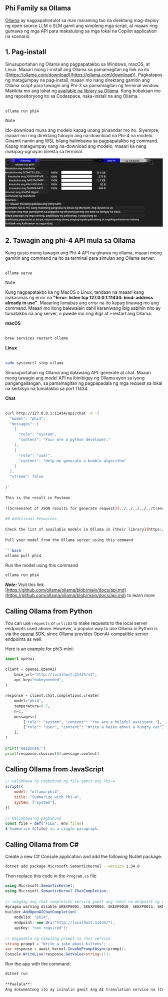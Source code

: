 <!--
CO_OP_TRANSLATOR_METADATA:
{
  "original_hash": "0b38834693bb497f96bf53f0d941f9a1",
  "translation_date": "2025-05-09T09:21:06+00:00",
  "source_file": "md/01.Introduction/02/04.Ollama.md",
  "language_code": "tl"
}
-->
## Phi Family sa Ollama


[Ollama](https://ollama.com) ay nagpapahintulot sa mas maraming tao na direktang mag-deploy ng open source LLM o SLM gamit ang simpleng mga script, at maaari ring gumawa ng mga API para makatulong sa mga lokal na Copilot application na scenario.

## **1. Pag-install**

Sinusuportahan ng Ollama ang pagpapatakbo sa Windows, macOS, at Linux. Maaari mong i-install ang Ollama sa pamamagitan ng link na ito ([https://ollama.com/download](https://ollama.com/download)). Pagkatapos ng matagumpay na pag-install, maaari mo nang direktang gamitin ang Ollama script para tawagin ang Phi-3 sa pamamagitan ng terminal window. Makikita mo ang lahat ng [available na library sa Ollama](https://ollama.com/library). Kung bubuksan mo ang repositoryong ito sa Codespace, naka-install na ang Ollama.

```bash

ollama run phi4

```

> [!NOTE]
> Ido-download muna ang modelo kapag unang pinaandar mo ito. Siyempre, maaari mo ring direktang tukuyin ang na-download na Phi-4 na modelo. Ginamit namin ang WSL bilang halimbawa sa pagpapatakbo ng command. Kapag matagumpay nang na-download ang modelo, maaari ka nang makipag-ugnayan direkta sa terminal.

![run](../../../../../translated_images/ollama_run.b0be611de61f3bb3b42e22205cedf6714b0335ba9288e71d985bf9024f3c20f5.tl.png)

## **2. Tawagin ang phi-4 API mula sa Ollama**

Kung gusto mong tawagin ang Phi-4 API na ginawa ng ollama, maaari mong gamitin ang command na ito sa terminal para simulan ang Ollama server.

```bash

ollama serve

```

> [!NOTE]
> Kung nagpapatakbo ka ng MacOS o Linux, tandaan na maaari kang makaranas ng error na **"Error: listen tcp 127.0.0.1:11434: bind: address already in use"**. Maaaring lumabas ang error na ito kapag tinawag mo ang command. Maaari mo itong balewalain dahil karaniwang ibig sabihin nito ay tumatakbo na ang server, o pwede mo ring itigil at i-restart ang Ollama:

**macOS**

```bash

brew services restart ollama

```

**Linux**

```bash

sudo systemctl stop ollama

```

Sinusuportahan ng Ollama ang dalawang API: generate at chat. Maaari mong tawagin ang model API na ibinibigay ng Ollama ayon sa iyong pangangailangan, sa pamamagitan ng pagpapadala ng mga request sa lokal na serbisyo na tumatakbo sa port 11434.

**Chat**

```bash

curl http://127.0.0.1:11434/api/chat -d '{
  "model": "phi3",
  "messages": [
    {
      "role": "system",
      "content": "Your are a python developer."
    },
    {
      "role": "user",
      "content": "Help me generate a bubble algorithm"
    }
  ],
  "stream": false
  
}'

This is the result in Postman

![Screenshot of JSON results for generate request](../../../../../translated_images/ollama_gen.bd58ab69d4004826e8cd31e17a3c59840df127b0a30ac9bb38325ac58c74caa5.tl.png)

## Additional Resources

Check the list of available models in Ollama in [their library](https://ollama.com/library).

Pull your model from the Ollama server using this command

```bash
ollama pull phi4
```

Run the model using this command

```bash
ollama run phi4
```

***Note:*** Visit this link [https://github.com/ollama/ollama/blob/main/docs/api.md](https://github.com/ollama/ollama/blob/main/docs/api.md) to learn more

## Calling Ollama from Python

You can use `requests` or `urllib3` to make requests to the local server endpoints used above. However, a popular way to use Ollama in Python is via the [openai](https://pypi.org/project/openai/) SDK, since Ollama provides OpenAI-compatible server endpoints as well.

Here is an example for phi3-mini:

```python
import openai

client = openai.OpenAI(
    base_url="http://localhost:11434/v1",
    api_key="nokeyneeded",
)

response = client.chat.completions.create(
    model="phi4",
    temperature=0.7,
    n=1,
    messages=[
        {"role": "system", "content": "You are a helpful assistant."},
        {"role": "user", "content": "Write a haiku about a hungry cat"},
    ],
)

print("Response:")
print(response.choices[0].message.content)
```

## Calling Ollama from JavaScript 

```javascript
// Halimbawa ng Pagbubuod ng file gamit ang Phi-4
script({
    model: "ollama:phi4",
    title: "Summarize with Phi-4",
    system: ["system"],
})

// Halimbawa ng pagbubuod
const file = def("FILE", env.files)
$`Summarize ${file} in a single paragraph.`
```

## Calling Ollama from C#

Create a new C# Console application and add the following NuGet package:

```bash
dotnet add package Microsoft.SemanticKernel --version 1.34.0
```

Then replace this code in the `Program.cs` file

```csharp
using Microsoft.SemanticKernel;
using Microsoft.SemanticKernel.ChatCompletion;

// idagdag ang chat completion service gamit ang lokal na endpoint ng ollama server
#pragma warning disable SKEXP0001, SKEXP0003, SKEXP0010, SKEXP0011, SKEXP0050, SKEXP0052
builder.AddOpenAIChatCompletion(
    modelId: "phi4",
    endpoint: new Uri("http://localhost:11434/"),
    apiKey: "non required");

// magpadala ng simpleng prompt sa chat service
string prompt = "Write a joke about kittens";
var response = await kernel.InvokePromptAsync(prompt);
Console.WriteLine(response.GetValue<string>());
```

Run the app with the command:

```bash
dotnet run

**Paalala**:  
Ang dokumentong ito ay isinalin gamit ang AI translation service na [Co-op Translator](https://github.com/Azure/co-op-translator). Bagamat nagsusumikap kami na maging tumpak, pakatandaan na ang mga awtomatikong pagsasalin ay maaaring maglaman ng mga pagkakamali o hindi pagkakatugma. Ang orihinal na dokumento sa orihinal nitong wika ang dapat ituring na pangunahing sanggunian. Para sa mahahalagang impormasyon, inirerekomenda ang propesyonal na pagsasalin ng tao. Hindi kami mananagot sa anumang hindi pagkakaunawaan o maling interpretasyon na maaaring magmula sa paggamit ng pagsasaling ito.